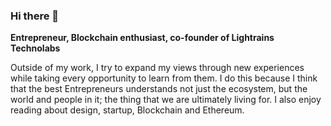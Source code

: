 ### Hi there 👋

**Entrepreneur, Blockchain enthusiast, co-founder of Lightrains Technolabs**

Outside of my work, I try to expand my views through new experiences while taking every opportunity to learn from them. I do this because I think that the best Entrepreneurs understands not just the ecosystem, but the world and people in it; the thing that we are ultimately living for. I also enjoy reading about design, startup, Blockchain and Ethereum.

<!--
**niksmac/niksmac** is a ✨ _special_ ✨ repository because its `README.md` (this file) appears on your GitHub profile.

Here are some ideas to get you started:

- 🔭 I’m currently working on ...
- 🌱 I’m currently learning ...
- 👯 I’m looking to collaborate on ...
- 🤔 I’m looking for help with ...
- 💬 Ask me about ...
- 📫 How to reach me: ...
- 😄 Pronouns: ...
- ⚡ Fun fact: ...
-->
